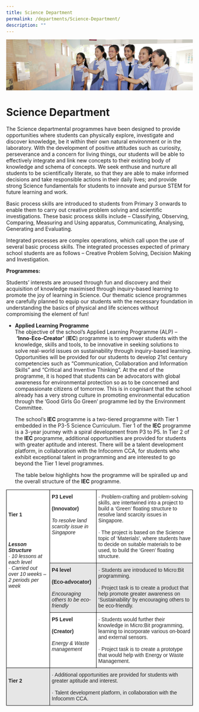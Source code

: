 ```yaml
---
title: Science Department
permalink: /departments/Science-Department/
description: ""
---
```

![](/images/Departments.jpg)

Science Department
==================

The Science departmental programmes have been designed to provide opportunities where students can physically explore, investigate and discover knowledge, be it within their own natural environment or in the laboratory. With the development of positive attitudes such as curiosity, perseverance and a concern for living things, our students will be able to effectively integrate and link new concepts to their existing body of knowledge and schema of concepts. We seek enthuse and nurture all students to be scientifically literate, so that they are able to make informed decisions and take responsible actions in their daily lives; and provide strong Science fundamentals for students to innovate and pursue STEM for future learning and work.

Basic process skills are introduced to students from Primary 3 onwards to enable them to carry out creative problem solving and scientific investigations. These basic process skills include – Classifying, Observing, Comparing, Measuring and Using apparatus, Communicating, Analysing, Generating and Evaluating.

Integrated processes are complex operations, which call upon the use of several basic process skills. The integrated processes expected of primary school students are as follows – Creative Problem Solving, Decision Making and Investigation.

<b>Programmes:</b>

Students’ interests are aroused through fun and discovery and their acquisition of knowledge maximised through inquiry-based learning to promote the joy of learning in Science. Our thematic science programmes are carefully planned to equip our students with the necessary foundation in understanding the basics of physical and life sciences without compromising the element of fun!

*   <b>Applied Learning Programme</b>  
    The objective of the school’s Applied Learning Programme (ALP) – <b>‘Inno-Eco-Creator’</b> (<b>IEC</b>) programme is to empower students with the knowledge, skills and tools, to be innovative in seeking solutions to solve real-world issues on sustainability through inquiry-based learning. Opportunities will be provided for our students to develop 21st century competencies such as “Communication, Collaboration and Information Skills” and “Critical and Inventive Thinking”. At the end of the programme, it is hoped that students can be advocators with global awareness for environmental protection so as to be concerned and compassionate citizens of tomorrow. This is in cognisant that the school already has a very strong culture in promoting environmental education through the ‘Good Girls Go Green’ programme led by the Environment Committee.
    
    The school’s <b>IEC</b> programme is a two-tiered programme with Tier 1 embedded in the P3-5 Science Curriculum. Tier 1 of the <b>IEC</b> programme is a 3-year journey with a spiral development from P3 to P5. In Tier 2 of the <b>IEC</b> programme, additional opportunities are provided for students with greater aptitude and interest. There will be a talent development platform, in collaboration with the Infocomm CCA, for students who exhibit exceptional talent in programming and are interested to go beyond the Tier 1 level programmes.
    
    The table below highlights how the programme will be spiralled up and the overall structure of the <b>IEC</b> programme.
		
	
<style type="text/css">
.tg  {border-collapse:collapse;border-spacing:0;}
.tg td{border-color:black;border-style:solid;border-width:1px;font-family:Arial, sans-serif;font-size:14px;
  overflow:hidden;padding:10px 5px;word-break:normal;}
.tg th{border-color:black;border-style:solid;border-width:1px;font-family:Arial, sans-serif;font-size:14px;
  font-weight:normal;overflow:hidden;padding:10px 5px;word-break:normal;}
.tg .tg-h5mn{background-color:#E6E6E6;color:#222;text-align:left;vertical-align:middle}
.tg .tg-xyrl{background-color:#E6E6E6;color:#222;text-align:left;vertical-align:top}
.tg .tg-tsok{background-color:#FFF;color:#222;text-align:left;vertical-align:top}
.tg .tg-1ppo{background-color:#FFF;color:#222;text-align:left;vertical-align:middle}
.tg .tg-rs0e{background-color:#E6E6E6;color:#222;font-weight:bold;text-align:left;vertical-align:top}
</style>
<table class="tg">
<thead>
  <tr>
    <th class="tg-tsok" rowspan="3"><br><br><br><span style="font-weight:bold">Tier 1</span><br><br><br><br><br><span style="font-weight:bold"> </span><span style="font-weight:bold;font-style:italic">Lesson Structure</span><br><span style="font-style:italic">·       10 lessons at each level</span><br><span style="font-style:italic">·       Carried out over 10 weeks – 2 periods per week</span> </th>
    <th class="tg-tsok"><span style="font-weight:bold">P3 Level</span><br><br><span style="font-weight:bold">(Innovator)</span><br><br><span style="font-style:italic">To resolve land scarcity issue in Singapore</span></th>
    <th class="tg-1ppo">·       Problem-crafting and problem-solving skills, are intertwined into a project to build a ‘Green’ floating structure to resolve land scarcity issues in Singapore.<br><br>·       The project is based on the Science topic of ‘Materials’, where students have to decide on suitable materials to be used, to build the ‘Green’ floating structure.</th>
  </tr>
  <tr>
    <th class="tg-xyrl"><span style="font-weight:bold">P4 level</span><br><br><span style="font-weight:bold">(Eco-advocator)</span><br><br><span style="font-style:italic">Encouraging others to be eco-friendly</span></th>
    <th class="tg-h5mn">·       Students are introduced to Micro:Bit programming.<br><br>·       Project task is to create a product that help promote greater awareness on ‘Sustainability’ by encouraging others to be eco-friendly.</th>
  </tr>
  <tr>
    <th class="tg-tsok"><span style="font-weight:bold">P5 Level</span><br><br><span style="font-weight:bold">(Creator)</span><br><br><span style="font-style:italic">Energy &amp; Waste management</span></th>
    <th class="tg-1ppo">·       Students would further their knowledge in Micro:Bit programming, learning to incorporate various on-board and external sensors.<br><br>·       Project task is to create a prototype that would help with Energy or Waste Management.</th>
  </tr>
</thead>
<tbody>
  <tr>
    <td class="tg-rs0e"><br>Tier 2</td>
    <td class="tg-h5mn" colspan="2">·       Additional opportunities are provided for students with greater aptitude and interest.<br><br>·       Talent development platform, in collaboration with the Infocomm CCA.</td>
  </tr>
</tbody>
</table>